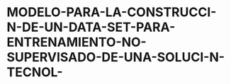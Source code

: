 # MODELO-PARA-LA-CONSTRUCCI-N-DE-UN-DATA-SET-PARA-ENTRENAMIENTO-NO-SUPERVISADO-DE-UNA-SOLUCI-N-TECNOL-